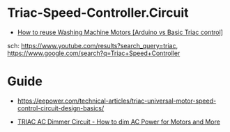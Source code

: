 # Triac-Speed-Controller.Circuit
- [How to reuse Washing Machine Motors [Arduino vs Basic Triac control]](https://youtu.be/xI6CF2nYf_g)

sch: https://www.youtube.com/results?search_query=triac, https://www.google.com/search?q=Triac+Speed+Controller

# Guide
- https://eepower.com/technical-articles/triac-universal-motor-speed-control-circuit-design-basics/

- [TRIAC AC Dimmer Circuit - How to dim AC Power for Motors and More](https://youtu.be/jS9ANqJf-ZY)

